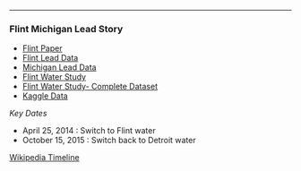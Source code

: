 ------------------------------------------------------------------------------------------
### Flint Michigan Lead Story
- [Flint Paper](https://ajph.aphapublications.org/doi/10.2105/AJPH.2015.303003)
- [Flint Lead Data](https://www.michigan.gov/flintwater/0,6092,7-345-76292_76294_76297---,00.html)
- [Michigan Lead Data](https://www.michigan.gov/lead/0,5417,7-310-84214---,00.html)
- [Flint Water Study](http://flintwaterstudy.org/2016/04/results-of-flint-resident-water-lead-sampling-march-2016/)
- [Flint Water Study- Complete Dataset](http://flintwaterstudy.org/2015/12/complete-dataset-lead-results-in-tap-water-for-271-flint-samples/)
- [Kaggle Data](https://www.kaggle.com/c/mdst-flint/data)

*Key Dates*
- April 25, 2014   : Switch to Flint water
- October 15, 2015 : Switch back to Detroit water

[Wikipedia Timeline](https://en.wikipedia.org/wiki/Flint_water_crisis#Return_to_Detroit_water)
